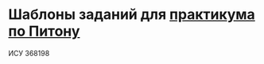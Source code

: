 # Шаблоны заданий для [практикума по Питону](https://github.com/Dementiy/Dementiy.github.io)
ИСУ 368198

